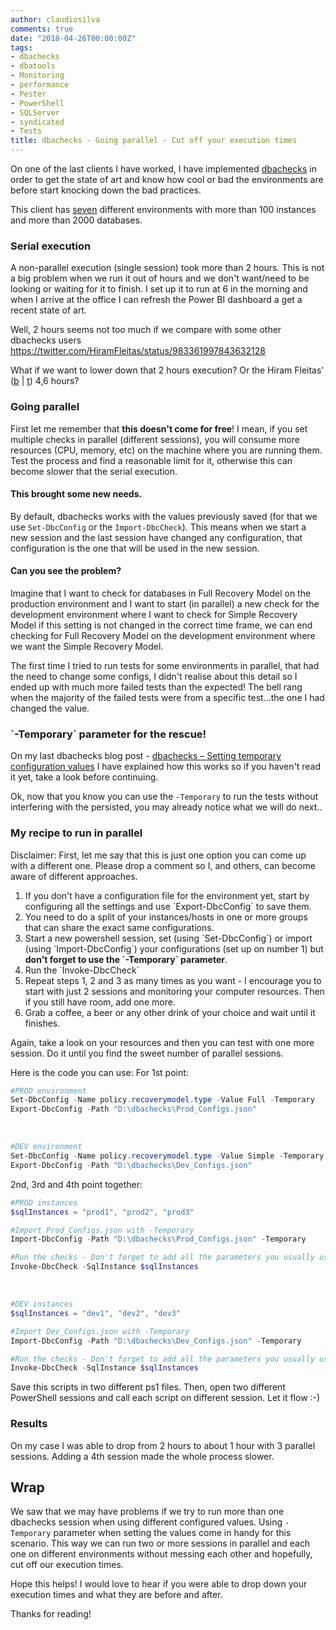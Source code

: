 ```yaml
---
author: claudiosilva
comments: true
date: "2018-04-26T00:00:00Z"
tags:
- dbachecks
- dbatools
- Monitoring
- performance
- Pester
- PowerShell
- SQLServer
- syndicated
- Tests
title: dbachecks - Going parallel - Cut off your execution times
---
```

On one of the last clients I have worked, I have implemented <a href="http://dbachecks.io">dbachecks</a> in order to get the state of art and know how cool or bad the environments are before start knocking down the bad practices.

This client has <u>seven</u> different environments with more than 100 instances and more than 2000 databases.

<h3>Serial execution</h3>

A non-parallel execution (single session) took more than 2 hours.
This is not a big problem when we run it out of hours and we don't want/need to be looking or waiting for it to finish.
I set up it to run at 6 in the morning and when I arrive at the office I can refresh the Power BI dashboard a get a recent state of art.

Well, 2 hours seems not too much if we compare with some other dbachecks users
https://twitter.com/HiramFleitas/status/983361997843632128

What if we want to lower down that 2 hours execution? Or the Hiram Fleitas' (<a href="https://dba2o.wordpress.com/">b</a> \| <a href="https://twitter.com/HiramFleitas">t</a>) 4,6 hours?

<h3>Going parallel</h3>

First let me remember that <strong>this doesn't come for free</strong>! I mean, if you set multiple checks in parallel (different sessions), you will consume more resources (CPU, memory, etc) on the machine where you are running them. Test the process and find a reasonable limit for it, otherwise this can become slower that the serial execution.

<h4>This brought some new needs.</h4>

By default, dbachecks works with the values previously saved (for that we use `Set-DbcConfig` or the `Import-DbcCheck`). This means when we start a new session and the last session have changed any configuration, that configuration is the one that will be used in the new session.

<h4>Can you see the problem?</h4>

Imagine that I want to check for databases in Full Recovery Model on the production environment and I want to start (in parallel) a new check for the development environment where I want to check for Simple Recovery Model if this setting is not changed in the correct time frame, we can end checking for Full Recovery Model on the development environment where we want the Simple Recovery Model.

The first time I tried to run tests for some environments in parallel, that had the need to change some configs, I didn't realise about this detail so I ended up with much more failed tests than the expected! The bell rang when the majority of the failed tests were from a specific test...the one I had changed the value.

<h3>`-Temporary` parameter for the rescue!</h3>

On my last dbachecks blog post - <a href="">dbachecks – Setting temporary configuration values</a> I have explained how this works so if you haven't read it yet, take a look before continuing.

Ok, now that you know you can use the `-Temporary` to run the tests without interfering with the persisted, you may already notice what we will do next..

<h3>My recipe to run in parallel</h3>

Disclaimer: First, let me say that this is just one option you can come up with a different one. Please drop a comment so I, and others, can become aware of different approaches.

<ol>
<li>If you don't have a configuration file for the environment yet, start by configuring all the settings and use `Export-DbcConfig` to save them.</li>
<li>You need to do a split of your instances/hosts in one or more groups that can share the exact same configurations.</li>
<li>Start a new powershell session, set (using `Set-DbcConfig`) or import (using `Import-DbcConfig`) your configurations (set up on number 1) but <strong>don't forget to use the `-Temporary` parameter</strong>.</li>
<li>Run the `Invoke-DbcCheck`</li>
<li>Repeat steps 1, 2 and 3 as many times as you want - I encourage you to start with just 2 sessions and monitoring your computer resources. Then if you still have room, add one more.</li>
<li>Grab a coffee, a beer or any other drink of your choice and wait until it finishes.</li>
</ol>

Again, take a look on your resources and then you can test with one more session. Do it until you find the sweet number of parallel sessions.

Here is the code you can use:
For 1st point:
``` powershell
#PROD environment
Set-DbcConfig -Name policy.recoverymodel.type -Value Full -Temporary
Export-DbcConfig -Path "D:\dbachecks\Prod_Configs.json"
```
&nbsp;
``` powershell
#DEV environment
Set-DbcConfig -Name policy.recoverymodel.type -Value Simple -Temporary
Export-DbcConfig -Path "D:\dbachecks\Dev_Configs.json"
```

2nd, 3rd and 4th point together:
``` powershell
#PROD instances
$sqlInstances = "prod1", "prod2", "prod3"

#Import Prod_Configs.json with -Temporary
Import-DbcConfig -Path "D:\dbachecks\Prod_Configs.json" -Temporary

#Run the checks - Don't forget to add all the parameters you usually use
Invoke-DbcCheck -SqlInstance $sqlInstances
```
&nbsp;
``` powershell
#DEV instances
$sqlInstances = "dev1", "dev2", "dev3"

#Import Dev_Configs.json with -Temporary
Import-DbcConfig -Path "D:\dbachecks\Dev_Configs.json" -Temporary

#Run the checks - Don't forget to add all the parameters you usually use
Invoke-DbcCheck -SqlInstance $sqlInstances
```

Save this scripts in two different ps1 files. Then, open two different PowerShell sessions and call each script on different session. Let it flow :-)

<h3>Results</h3>

On my case I was able to drop from 2 hours to about 1 hour with 3 parallel sessions. Adding a 4th session made the whole process slower.

<h2>Wrap</h2>

We saw that we may have problems if we try to run more than one dbachecks session when using different configured values. Using `-Temporary` parameter when setting the values come in handy for this scenario.
This way we can run two or more sessions in parallel and each one on different environments without messing each other and hopefully, cut off our execution times.

Hope this helps! I would love to hear if you were able to drop down your execution times and what they are before and after.

Thanks for reading!
